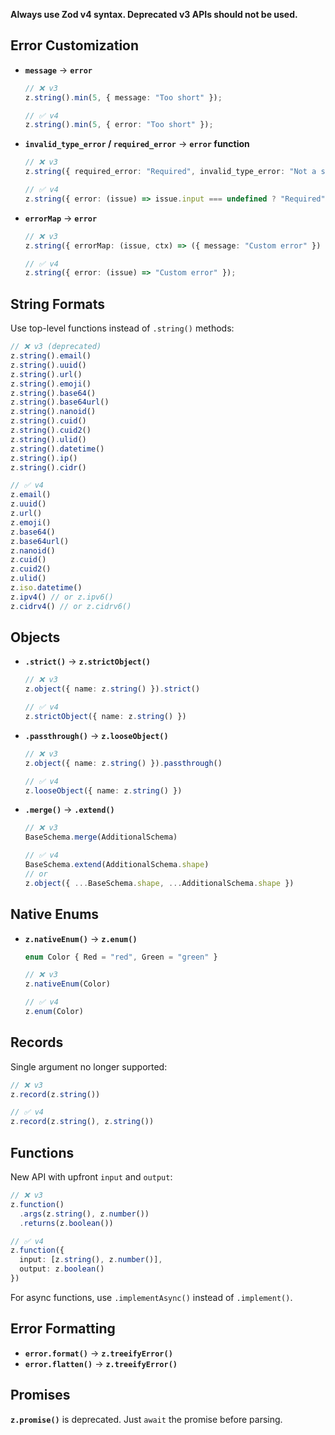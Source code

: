**Always use Zod v4 syntax. Deprecated v3 APIs should not be used.**

## Error Customization

- **`message`** → **`error`**
  ```typescript
  // ❌ v3
  z.string().min(5, { message: "Too short" });
  
  // ✅ v4
  z.string().min(5, { error: "Too short" });
  ```

- **`invalid_type_error` / `required_error`** → **`error` function**
  ```typescript
  // ❌ v3
  z.string({ required_error: "Required", invalid_type_error: "Not a string" });
  
  // ✅ v4
  z.string({ error: (issue) => issue.input === undefined ? "Required" : "Not a string" });
  ```

- **`errorMap`** → **`error`**
  ```typescript
  // ❌ v3
  z.string({ errorMap: (issue, ctx) => ({ message: "Custom error" }) });
  
  // ✅ v4
  z.string({ error: (issue) => "Custom error" });
  ```

## String Formats

Use top-level functions instead of `.string()` methods:

```typescript
// ❌ v3 (deprecated)
z.string().email()
z.string().uuid()
z.string().url()
z.string().emoji()
z.string().base64()
z.string().base64url()
z.string().nanoid()
z.string().cuid()
z.string().cuid2()
z.string().ulid()
z.string().datetime()
z.string().ip()
z.string().cidr()

// ✅ v4
z.email()
z.uuid()
z.url()
z.emoji()
z.base64()
z.base64url()
z.nanoid()
z.cuid()
z.cuid2()
z.ulid()
z.iso.datetime()
z.ipv4() // or z.ipv6()
z.cidrv4() // or z.cidrv6()
```

## Objects

- **`.strict()`** → **`z.strictObject()`**
  ```typescript
  // ❌ v3
  z.object({ name: z.string() }).strict()
  
  // ✅ v4
  z.strictObject({ name: z.string() })
  ```

- **`.passthrough()`** → **`z.looseObject()`**
  ```typescript
  // ❌ v3
  z.object({ name: z.string() }).passthrough()
  
  // ✅ v4
  z.looseObject({ name: z.string() })
  ```

- **`.merge()`** → **`.extend()`**
  ```typescript
  // ❌ v3
  BaseSchema.merge(AdditionalSchema)
  
  // ✅ v4
  BaseSchema.extend(AdditionalSchema.shape)
  // or
  z.object({ ...BaseSchema.shape, ...AdditionalSchema.shape })
  ```

## Native Enums

- **`z.nativeEnum()`** → **`z.enum()`**
  ```typescript
  enum Color { Red = "red", Green = "green" }
  
  // ❌ v3
  z.nativeEnum(Color)
  
  // ✅ v4
  z.enum(Color)
  ```

## Records

Single argument no longer supported:

```typescript
// ❌ v3
z.record(z.string())

// ✅ v4
z.record(z.string(), z.string())
```

## Functions

New API with upfront `input` and `output`:

```typescript
// ❌ v3
z.function()
  .args(z.string(), z.number())
  .returns(z.boolean())

// ✅ v4
z.function({
  input: [z.string(), z.number()],
  output: z.boolean()
})
```

For async functions, use `.implementAsync()` instead of `.implement()`.

## Error Formatting

- **`error.format()`** → **`z.treeifyError()`**
- **`error.flatten()`** → **`z.treeifyError()`**

## Promises

**`z.promise()`** is deprecated. Just `await` the promise before parsing.

